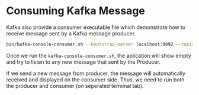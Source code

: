 # Consuming Kafka Message

Kafka also provide a consumer executable file which demonstrate how to receive message sent by a Kafka message producer.

```bash
bin/kafka-console-consumer.sh --bootstrap-server localhost:9092 --topic cities
```

Once we run the <code>kafka-console-consumer.sh</code>, the aplication will show empty and try to listen to any new message that sent by the Producer. 

If we send a new message from producer, the message will automatically received and displayed on the consumer side.
Thus, we need to run both the producer and consumer (on seperated terminal tab).